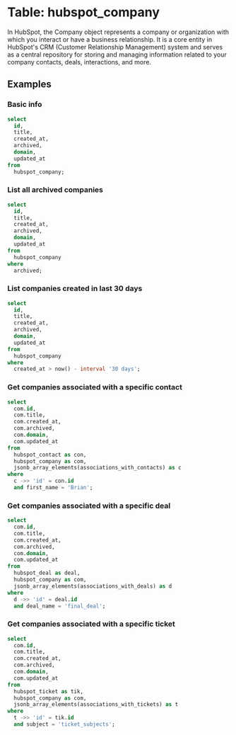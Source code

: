 # Table: hubspot_company

In HubSpot, the Company object represents a company or organization with which you interact or have a business relationship. It is a core entity in HubSpot's CRM (Customer Relationship Management) system and serves as a central repository for storing and managing information related to your company contacts, deals, interactions, and more.

## Examples

### Basic info

```sql
select
  id,
  title,
  created_at,
  archived,
  domain,
  updated_at
from
  hubspot_company;
```

### List all archived companies

```sql
select
  id,
  title,
  created_at,
  archived,
  domain,
  updated_at
from
  hubspot_company
where
  archived;
```

### List companies created in last 30 days

```sql
select
  id,
  title,
  created_at,
  archived,
  domain,
  updated_at
from
  hubspot_company
where
  created_at > now() - interval '30 days';
```

### Get companies associated with a specific contact

```sql
select
  com.id,
  com.title,
  com.created_at,
  com.archived,
  com.domain,
  com.updated_at
from
  hubspot_contact as con,
  hubspot_company as com,
  jsonb_array_elements(associations_with_contacts) as c
where
  c ->> 'id' = con.id
  and first_name = 'Brian';
```

### Get companies associated with a specific deal

```sql
select
  com.id,
  com.title,
  com.created_at,
  com.archived,
  com.domain,
  com.updated_at
from
  hubspot_deal as deal,
  hubspot_company as com,
  jsonb_array_elements(associations_with_deals) as d
where
  d ->> 'id' = deal.id
  and deal_name = 'final_deal';
```

### Get companies associated with a specific ticket

```sql
select
  com.id,
  com.title,
  com.created_at,
  com.archived,
  com.domain,
  com.updated_at
from
  hubspot_ticket as tik,
  hubspot_company as com,
  jsonb_array_elements(associations_with_tickets) as t
where
  t ->> 'id' = tik.id
  and subject = 'ticket_subjects';
```
